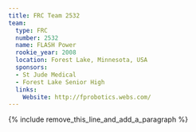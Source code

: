 ```yaml
---
title: FRC Team 2532
team:
  type: FRC
  number: 2532
  name: FLASH Power
  rookie_year: 2008
  location: Forest Lake, Minnesota, USA
  sponsors:
  - St Jude Medical
  - Forest Lake Senior High
  links:
    Website: http://fprobotics.webs.com/
---
```


{% include remove_this_line_and_add_a_paragraph %}